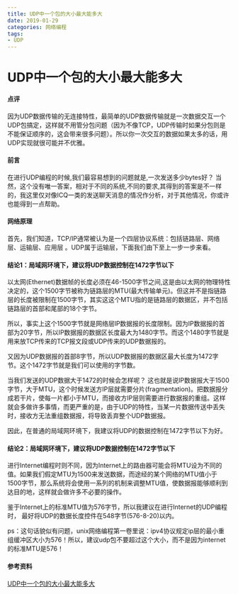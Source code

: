 ```yaml
---
title: UDP中一个包的大小最大能多大
date: 2019-01-29
categories: 网络编程
tags:
- UDP
---
```


# UDP中一个包的大小最大能多大

#### 点评

因为UDP数据传输的无连接特性，最简单的UDP数据传输就是一次数据交互一个UDP包搞定，这样就不用管分包问题（因为不像TCP，UDP传输时如果分包则是不能保证顺序的，这会带来很多问题）。所以你一次交互的数据如果太多的话，用UDP实现就很可能并不优雅。
<!-- more -->
#### 前言

在进行UDP编程的时候,我们最容易想到的问题就是,一次发送多少bytes好？
当然，这个没有唯一答案，相对于不同的系统,不同的要求,其得到的答案是不一样的，我这里仅对像ICQ一类的发送聊天消息的情况作分析，对于其他情况，你或许也能得到一点帮助。



#### 网络原理

首先，我们知道，TCP/IP通常被认为是一个四层协议系统：包括链路层、网络层、运输层、应用层 。UDP属于运输层，下面我们由下至上一步一步来看。

#### 结论1：局域网环境下，建议将UDP数据控制在1472字节以下

以太网(Ethernet)数据帧的长度必须在46-1500字节之间,这是由以太网的物理特性决定的，这个1500字节被称为链路层的MTU(最大传输单元)。但这并不是指链路层的长度被限制在1500字节，其实这这个MTU指的是链路层的数据区，并不包括链路层的首部和尾部的18个字节。

所以，事实上这个1500字节就是网络层IP数据报的长度限制。因为IP数据报的首部为20字节，所以IP数据报的数据区长度最大为1480字节。而这个1480字节就是用来放TCP传来的TCP报文段或UDP传来的UDP数据报的。

又因为UDP数据报的首部8字节，所以UDP数据报的数据区最大长度为1472字节。这个1472字节就是我们可以使用的字节数。

当我们发送的UDP数据大于1472的时候会怎样呢？ 这也就是说IP数据报大于1500字节，大于MTU，这个时候发送方IP层就需要分片(fragmentation)。把数据报分成若干片，使每一片都小于MTU，而接收方IP层则需要进行数据报的重组。这样就会多做许多事情，而更严重的是，由于UDP的特性，当某一片数据传送中丢失时，接收方无法重组数据报，将导致丢弃整个UDP数据报。

因此，在普通的局域网环境下，我建议将UDP的数据控制在1472字节以下为好。

#### 结论2：局域网环境下，建议将UDP数据控制在1472字节以下

进行Internet编程时则不同，因为Internet上的路由器可能会将MTU设为不同的值。如果我们假定MTU为1500来发送数据，而途经的某个网络的MTU值小于1500字节，那么系统将会使用一系列的机制来调整MTU值，使数据报能够顺利到达目的地，这样就会做许多不必要的操作。

鉴于Internet上的标准MTU值为576字节，所以我建议在进行Internet的UDP编程时， 最好将UDP的数据长度控件在548字节(576-8-20)以内。

ps：这句话貌似有问题，unix网络编程第一卷里说：ipv4协议规定ip层的最小重组缓冲区大小为576！所以，建议udp包不要超过这个大小，而不是因为internet的标准MTU是576！

#### 参考资料

[UDP中一个包的大小最大能多大](http://www.52im.net/thread-29-1-1.html)